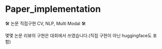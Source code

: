 # Paper_implementation
🛠 논문 직접구현 CV, NLP, Multi Modal 🛠

몇몇 논문 리뷰의 구현은 대회에서 쓰였습니다.(직접 구현이 아닌 huggingface도 포함)

